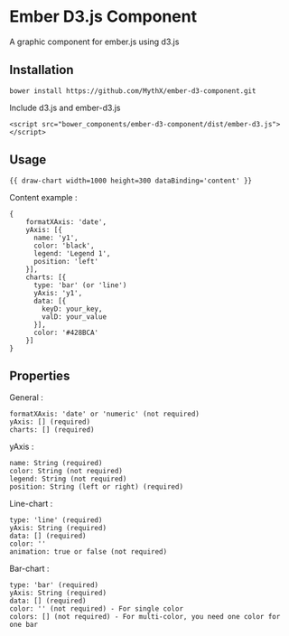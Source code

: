 Ember D3.js Component
==================

A graphic component for ember.js using d3.js

Installation
------------------

    bower install https://github.com/MythX/ember-d3-component.git
    
Include d3.js and ember-d3.js

    <script src="bower_components/ember-d3-component/dist/ember-d3.js"></script>

Usage
------------------

    {{ draw-chart width=1000 height=300 dataBinding='content' }}
    
Content example :

    {
        formatXAxis: 'date',
        yAxis: [{
          name: 'y1',
          color: 'black',
          legend: 'Legend 1',
          position: 'left'
        }],
        charts: [{
          type: 'bar' (or 'line')
          yAxis: 'y1',
          data: [{
            keyD: your_key,
            valD: your_value
          }],
          color: '#428BCA'
        }]
    }


Properties
------------------

General :

    formatXAxis: 'date' or 'numeric' (not required)
    yAxis: [] (required)
    charts: [] (required)

yAxis :

    name: String (required)
    color: String (not required)
    legend: String (not required)
    position: String (left or right) (required)

Line-chart :

    type: 'line' (required)
    yAxis: String (required)
    data: [] (required)
    color: ''
    animation: true or false (not required)
    
    
Bar-chart :

    type: 'bar' (required)
    yAxis: String (required)
    data: [] (required)
    color: '' (not required) - For single color
    colors: [] (not required) - For multi-color, you need one color for one bar
    
    
